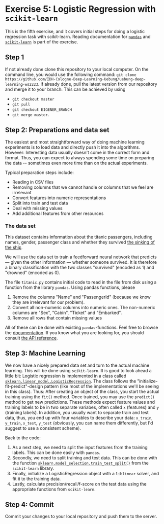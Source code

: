 # Exercise 5: Logistic Regression with `scikit-learn`

This is the fifth exercise, and it covers initial steps for doing a logistic regression task with scikit-learn. Reading documentation for [`pandas`](https://pandas.pydata.org/docs/reference/index.html) and [`scikit-learn`](https://scikit-learn.org/stable/modules/classes.html) is part of the exercise.

## Step 1
If not already done clone this repository to your local computer. On the command line, you would use the following command: `git clone https://github.com/IDH-Cologne-Deep-Learning-Uebung/uebung-deep-learning-ws2223`.
If already done, pull the latest version from our repository and merge it to your branch. This can be achieved by using 
- `git checkout master`
- `git pull`
- `git checkout EIGENER_BRANCH`
- `git merge master`. 

## Step 2: Preparations and data set

The easiest and most straightforward way of doing machine learning experiments is to load data and directly push it into the algorithms. However: Interesting data usually doesn't come in the correct form and format. Thus, you can expect to always spending some time on preparing the data -- sometimes even more time than on the actual experiments.

Typical preparation steps include:

- Reading in CSV files
- Removing columns that we cannot handle or columns that we feel are irrelevant
- Convert features into numeric representations
- Split into train and test data
- Deal with missing values
- Add additional features from other resources

### The data set

This dataset contains information about the titanic passengers, including names, gender, passenger class and whether they survived [the sinking of the ship](https://en.wikipedia.org/wiki/Sinking_of_the_Titanic).

We will use the data set to train a feedforward neural network that predicts — given the other information — whether someone survived. It is therefore a binary classification with the two classes "survived" (encoded as 1) and "drowned" (encoded as 0).

The file `titanic.py` contains initial code to read in the file from disk using a function from the library `pandas`. Using pandas functions, please

1. Remove the columns "Name" and "PassengerId" (because we know they are irrelevant for our problem).
2. Convert all non-numeric columns into numeric ones. The non-numeric columns are "Sex", "Cabin", "Ticket" and "Embarked".
3. Remove all rows that contain missing values

All of these can be done with existing `pandas`-functions. Feel free to browse the [documentation](https://pandas.pydata.org/docs/). If you know what you are looking for, you should consult [the API reference](https://pandas.pydata.org/docs/reference/index.html#api).

## Step 3: Machine Learning

We now have a nicely prepared data set and turn to the actual machine learning. This will be done using `scikit-learn`. It is good to look ahead a little bit: Logistic regression is implemented in a class called [`sklearn.linear_model.LogisticRegression`](https://scikit-learn.org/stable/modules/generated/sklearn.linear_model.LogisticRegression.html#sklearn.linear_model.LogisticRegression). The class follows the "initialize-fit-predict"-design pattern (like most of the implementations we'll be seeing in this class). Thus: After creating an object of the class, you start the actual training using the `fit()` method. Once trained, you may use the `predict()` method to get new predictions. These methods expect feature values and training labels to be in two separate variabes, often called `x` (features) and `y` (training labels). In addition, you usually want to separate train and test data, thus, you end up with four variables to describe your data: `x_train`, `y_train`, `x_test`, `y_test` (obviously, you can name them differently, but I'd suggest to use a consistent scheme). 

Back to the code:

1. As a next step, we need to split the input features from the training labels. This can be done easily with `pandas`.
2. Secondly, we need to split training and test data. This can be done with the function [`sklearn.model_selection.train_test_split()`](https://scikit-learn.org/stable/modules/generated/sklearn.model_selection.train_test_split.html#sklearn.model_selection.train_test_split) from the `scikit-learn` library.
3. Finally, initialize a LogisticRegression object with a `liblinear` solver, and fit it to the training data.
4. Lastly, calculate precision/recall/f-score on the test data using the appropriate functions from `scikit-learn`.

## Step 4: Commit
Commit your changes to your local repository and push them to the server.
